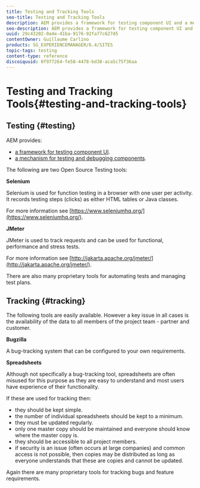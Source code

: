 ```yaml
---
title: Testing and Tracking Tools
seo-title: Testing and Tracking Tools
description: AEM provides a framework for testing component UI and a mechanism for testing and debugging components
seo-description: AEM provides a framework for testing component UI and a mechanism for testing and debugging components
uuid: 29c43202-0a4e-41ba-9176-92fa77c627d5
contentOwner: Guillaume Carlino
products: SG_EXPERIENCEMANAGER/6.4/SITES
topic-tags: testing
content-type: reference
discoiquuid: 0f977264-fe58-4478-bd38-aca5c75f36aa
---
```


# Testing and Tracking Tools{#testing-and-tracking-tools}

## Testing {#testing}

AEM provides:

* [a framework for testing component UI](/help/sites-developing/hobbes.md). 
* [a mechanism for testing and debugging components](/help/sites-developing/developer-mode.md).

The following are two Open Source Testing tools:

**Selenium**

Selenium is used for function testing in a browser with one user per activity. It records testing steps (clicks) as either HTML tables or Java classes.

For more information see [https://www.seleniumhq.org/](https://www.seleniumhq.org/).

**JMeter**

JMeter is used to track requests and can be used for functional, performance and stress tests.

For more information see [http://jakarta.apache.org/jmeter/](http://jakarta.apache.org/jmeter/).

There are also many proprietary tools for automating tests and managing test plans.

## Tracking {#tracking}

The following tools are easily available. However a key issue in all cases is the availability of the data to all members of the project team - partner and customer.

**Bugzilla**

A bug-tracking system that can be configured to your own requirements.

**Spreadsheets**

Although not specifically a bug-tracking tool, spreadsheets are often misused for this purpose as they are easy to understand and most users have experience of their functionality.

If these are used for tracking then:

* they should be kept simple.
* the number of individual spreadsheets should be kept to a minimum.
* they must be updated regularly.
* only one master copy should be maintained and everyone should know where the master copy is.
* they should be accessible to all project members.
* if security is an issue (often occurs at large companies) and common access is not possible, then copies may be distributed as long as everyone understands that these are copies and cannot be updated.

Again there are many proprietary tools for tracking bugs and feature requirements.
